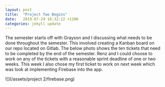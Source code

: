 ```yaml
---
layout: post
title:  "Project Two Begins"
date:   2019-07-29 16:32:22 +1200
categories: jekyll update
---
```

The semester starts off with Grayson and I discussing what needs to be done throughout the semester. This involved creating a Kanban board on our repo located on Gitlab. The below photo shows the ten tickets that need to be completed by the end of the semester. Renz and I could choose to work on any of the tickets with a reasonable sprint deadline of one or two weeks. This week I also chose my first ticket to work on next week which was look at implementing Firebase into the app. 



![](/assets/project 2/firebase.png)


